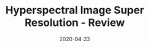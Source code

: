---
title: 'Hyperspectral Image Super Resolution - Review'
date: 2020-04-23
#permalink: /posts/2012/08/blog-post-4/
comments: true
tags:
  - bibliography
  - hyperspectral imaging
  - super resolution
  - publications
  - papers
---